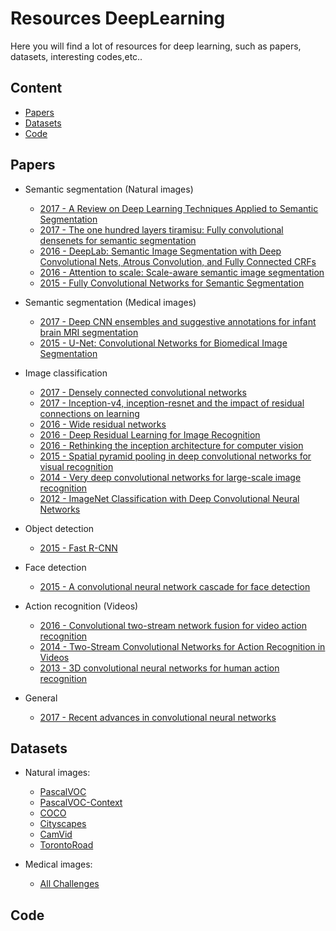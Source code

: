 # Resources DeepLearning

Here you will find a lot of resources for deep learning, such as papers, datasets, interesting codes,etc..

## Content
- [Papers](#papers)
- [Datasets](#datasets)
- [Code](#code)


## Papers
 - Semantic segmentation (Natural images)
     - [2017 - A Review on Deep Learning Techniques Applied to Semantic Segmentation](https://arxiv.org/pdf/1704.06857.pdf)
     - [2017 - The one hundred layers tiramisu: Fully convolutional densenets for semantic segmentation](https://arxiv.org/pdf/1611.09326.pdf)
     - [2016 - DeepLab: Semantic Image Segmentation with Deep Convolutional Nets, Atrous Convolution, and Fully Connected CRFs](https://arxiv.org/pdf/1606.00915.pdf)
     - [2016 - Attention to scale: Scale-aware semantic image segmentation](http://openaccess.thecvf.com/content_cvpr_2016/papers/Chen_Attention_to_Scale_CVPR_2016_paper.pdf)
     - [2015 - Fully Convolutional Networks for Semantic Segmentation](https://people.eecs.berkeley.edu/~jonlong/long_shelhamer_fcn.pdf)

- Semantic segmentation (Medical images)
    - [2017 - Deep CNN ensembles and suggestive annotations for infant brain MRI segmentation](https://arxiv.org/pdf/1712.05319.pdf)
    - [2015 - U-Net: Convolutional Networks for Biomedical Image Segmentation](https://arxiv.org/pdf/1505.04597.pdf)

- Image classification
    - [2017 - Densely connected convolutional networks](http://openaccess.thecvf.com/content_cvpr_2017/papers/Huang_Densely_Connected_Convolutional_CVPR_2017_paper.pdf)
    - [2017 - Inception-v4, inception-resnet and the impact of residual connections on learning](http://www.aaai.org/ocs/index.php/AAAI/AAAI17/paper/download/14806/14311)
    - [2016 - Wide residual networks](https://arxiv.org/pdf/1605.07146.pdf)
    - [2016 - Deep Residual Learning for Image Recognition](https://arxiv.org/pdf/1512.03385.pdf)
    - [2016 - Rethinking the inception architecture for computer vision](https://www.cv-foundation.org/openaccess/content_cvpr_2016/papers/Szegedy_Rethinking_the_Inception_CVPR_2016_paper.pdf)
    - [2015 - Spatial pyramid pooling in deep convolutional networks for visual recognition](http://ieeexplore.ieee.org/document/7005506/)
    - [2014 - Very deep convolutional networks for large-scale image recognition](https://arxiv.org/pdf/1409.1556/)
    - [2012 - ImageNet Classification with Deep Convolutional Neural Networks](http://papers.nips.cc/paper/4824-imagenet-classification-with-deep-convolutional-neural-networks.pdf)

- Object detection
    - [2015 - Fast R-CNN](http://openaccess.thecvf.com/content_iccv_2015/papers/Girshick_Fast_R-CNN_ICCV_2015_paper.pdf)
    
- Face detection
    - [2015 - A convolutional neural network cascade for face detection](http://openaccess.thecvf.com/content_cvpr_2015/papers/Li_A_Convolutional_Neural_2015_CVPR_paper.pdf)
    
    
- Action recognition (Videos)
    - [2016 - Convolutional two-stream network fusion for video action recognition](https://www.cv-foundation.org/openaccess/content_cvpr_2016/papers/Feichtenhofer_Convolutional_Two-Stream_Network_CVPR_2016_paper.pdf)
    - [2014 - Two-Stream Convolutional Networks for Action Recognition in Videos](http://papers.nips.cc/paper/5353-two-stream-convolutional-networks-for-action-recognition-in-videos.pdf)
    - [2013 - 3D convolutional neural networks for human action recognition](http://www.cs.odu.edu/~sji/papers/pdf/Ji_TPAMI2012.pdf)

- General
    - [2017 - Recent advances in convolutional neural networks](https://www.sciencedirect.com/science/article/pii/S0031320317304120)
    
## Datasets
- Natural images:
    - [PascalVOC](http://host.robots.ox.ac.uk/pascal/VOC/voc2012/)
    - [PascalVOC-Context](https://cs.stanford.edu/~roozbeh/pascal-context/)
    - [COCO](http://cocodataset.org/#home)
    - [Cityscapes](https://www.cityscapes-dataset.com/)
    - [CamVid](http://mi.eng.cam.ac.uk/research/projects/VideoRec/CamVid/)
    - [TorontoRoad](https://www.cs.toronto.edu/~vmnih/data/)
    
- Medical images:
    - [All Challenges](https://grand-challenge.org/all_challenges/)
    

## Code
